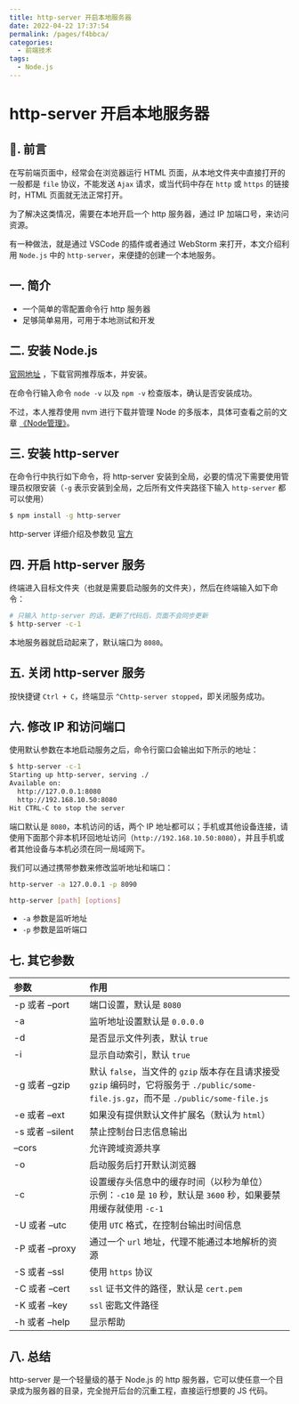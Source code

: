 ```yaml
---
title: http-server 开启本地服务器
date: 2022-04-22 17:37:54
permalink: /pages/f4bbca/
categories:
  - 前端技术
tags:
  - Node.js
---
```


# http-server 开启本地服务器

## 📖. 前言

在写前端页面中，经常会在浏览器运行 HTML 页面，从本地文件夹中直接打开的一般都是 `file` 协议，不能发送 `Ajax` 请求，或当代码中存在 `http` 或 `https` 的链接时，HTML 页面就无法正常打开。

为了解决这类情况，需要在本地开启一个 http 服务器，通过 IP 加端口号，来访问资源。

有一种做法，就是通过 VSCode 的插件或者通过 WebStorm 来打开，本文介绍利用 `Node.js` 中的 `http-server`，来便捷的创建一个本地服务。

## 一. 简介

- 一个简单的零配置命令行 http 服务器
- 足够简单易用，可用于本地测试和开发

## 二. 安装 Node.js

[官网地址](https://nodejs.org/en/) ，下载官网推荐版本，并安装。

在命令行输入命令 `node -v` 以及 `npm -v` 检查版本，确认是否安装成功。

不过，本人推荐使用 nvm 进行下载并管理 Node 的多版本，具体可查看之前的文章 [《Node管理》](01.Node管理.md)。

## 三. 安装 http-server

在命令行中执行如下命令，将 http-server 安装到全局，必要的情况下需要使用管理员权限安装（`-g` 表示安装到全局，之后所有文件夹路径下输入 `http-server` 都可以使用）

```bash
$ npm install -g http-server
```

http-server 详细介绍及参数见 [官方](https://www.npmjs.com/package/http-server)

## 四. 开启 http-server 服务

终端进入目标文件夹（也就是需要启动服务的文件夹），然后在终端输入如下命令：

```bash
# 只输入 http-server 的话，更新了代码后，页面不会同步更新
$ http-server -c-1
```

本地服务器就启动起来了，默认端口为 `8080`。

## 五. 关闭 http-server 服务

按快捷键 `Ctrl + C`，终端显示 `^Chttp-server stopped`，即关闭服务成功。

## 六. 修改 IP 和访问端口

使用默认参数在本地启动服务之后，命令行窗口会输出如下所示的地址：

```bash
$ http-server -c-1
Starting up http-server, serving ./
Available on:
  http://127.0.0.1:8080
  http://192.168.10.50:8080
Hit CTRL-C to stop the server
```

端口默认是 `8080`，本机访问的话，两个 IP 地址都可以；手机或其他设备连接，请使用下面那个非本机环回地址访问（`http://192.168.10.50:8080`），并且手机或者其他设备与本机必须在同一局域网下。

我们可以通过携带参数来修改监听地址和端口：

```bash
http-server -a 127.0.0.1 -p 8090
```

```bash
http-server [path] [options]
```

- `-a` 参数是监听地址
- `-p` 参数是监听端口

## 七. 其它参数

| <div style="width: 120px;">参数</div> | 作用                                                                                                                        |
|:-------------------------------------|:---------------------------------------------------------------------------------------------------------------------------|
| -p 或者 –port                         | 端口设置，默认是 `8080`                                                                                                       |
| -a                                   | 监听地址设置默认是 `0.0.0.0`                                                                                                   |
| -d                                   | 是否显示文件列表，默认 `true`                                                                                                  |
| -i                                   | 显示自动索引，默认 `true`                                                                                                      |
| -g 或者 –gzip                         | 默认 `false`，当文件的 `gzip` 版本存在且请求接受 `gzip` 编码时，它将服务于 `./public/some-file.js.gz`，而不是 `./public/some-file.js` |
| -e 或者 –ext                          | 如果没有提供默认文件扩展名（默认为 `html`）                                                                                       |
| -s 或者 –silent                       | 禁止控制台日志信息输出                                                                                                         |
| –cors                                | 允许跨域资源共享                                                                                                              |
| -o                                   | 启动服务后打开默认浏览器                                                                                                        |
| -c                                   | 设置缓存头信息中的缓存时间（以秒为单位）<br/>示例：`-c10` 是 `10` 秒，默认是 `3600` 秒，如果要禁用缓存就使用 `-c-1`                        |
| -U 或者 –utc                          | 使用 `UTC` 格式，在控制台输出时间信息                                                                                            |
| -P 或者 –proxy                        | 通过一个 `url` 地址，代理不能通过本地解析的资源                                                                                    |
| -S 或者 –ssl                          | 使用 `https` 协议                                                                                                            |
| -C 或者 –cert                         | `ssl` 证书文件的路径，默认是 `cert.pem`                                                                                        |
| -K 或者 –key                          | `ssl` 密匙文件路径                                                                                                           |
| -h 或者 –help                         | 显示帮助                                                                                                                     |

## 八. 总结

http-server 是一个轻量级的基于 Node.js 的 http 服务器，它可以使任意一个目录成为服务器的目录，完全抛开后台的沉重工程，直接运行想要的 JS 代码。
